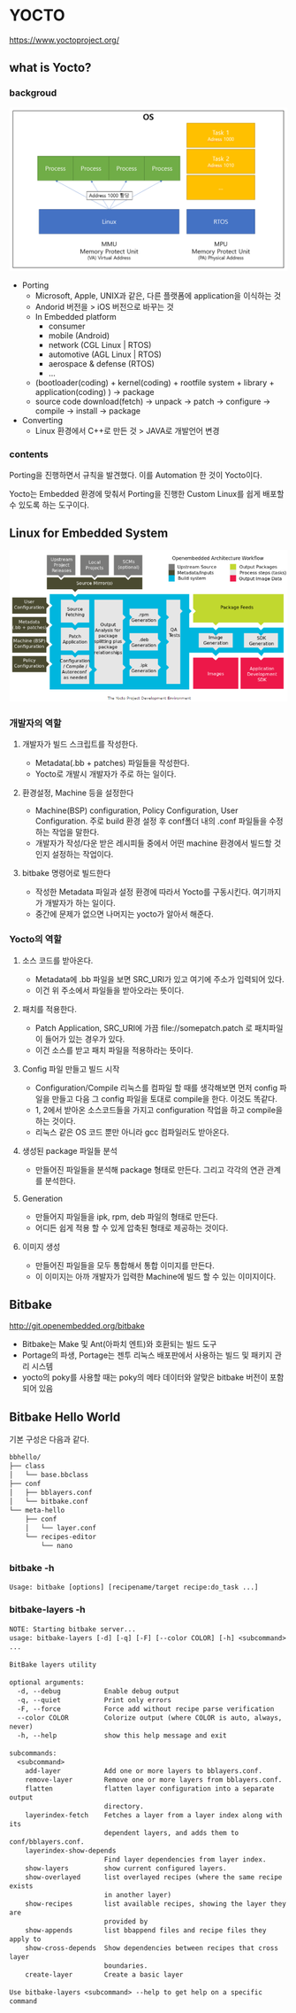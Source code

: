 # YOCTO

https://www.yoctoproject.org/

## what is Yocto?

### backgroud

![Linux-and-RTOS](https://github.com/comicom/microservices/blob/main/yocto/images/01_LinuxandRTOS.png)

* Porting
  * Microsoft, Apple, UNIX과 같은, 다른 플랫폼에 application을 이식하는 것
  * Andorid 버전을 > iOS 버전으로 바꾸는 것
  * In Embedded platform
    * consumer
    * mobile (Android)
    * network (CGL Linux | RTOS)
    * automotive (AGL Linux | RTOS)
    * aerospace & defense (RTOS)
    * ...
  * (bootloader(coding) + kernel(coding) + rootfile system + library + application(coding) ) → package
  * source code download(fetch) → unpack → patch → configure → compile → install → package
* Converting
  * Linux 환경에서 C++로 만든 것 > JAVA로 개발언어 변경

### contents

Porting을 진행하면서 규칙을 발견했다. 이를 Automation 한 것이 Yocto이다.

Yocto는 Embedded 환경에 맞춰서 Porting을 진행한 Custom Linux를 쉽게 배포할 수 있도록 하는 도구이다.

## Linux for Embedded System

![YoctoDevelopmentEnvironment.png](https://github.com/comicom/microservices/blob/main/yocto/images/02_YoctoDevelopmentEnvironment.png)


### 개발자의 역할

1. 개발자가 빌드 스크립트를 작성한다. 
    - Metadata(.bb + patches) 파일들을 작성한다.
    - Yocto로 개발시 개발자가 주로 하는 일이다.

2. 환경설정, Machine 등을 설정한다
    - Machine(BSP) configuration, Policy Configuration, User Configuration. 주로 build 환경 설정 후 conf폴더 내의 .conf 파일들을 수정하는 작업을 말한다.
    - 개발자가 작성/다운 받은 레시피들 중에서 어떤 machine 환경에서 빌드할 것인지 설정하는 작업이다.

3. bitbake 명령어로 빌드한다
    - 작성한 Metadata 파일과 설정 환경에 따라서 Yocto를 구동시킨다. 여기까지가 개발자가 하는 일이다.
    - 중간에 문제가 없으면 나머지는 yocto가 알아서 해준다.

### Yocto의 역할

1. 소스 코드를 받아온다.
    - Metadata에 .bb 파일을 보면 SRC_URI가 있고 여기에 주소가 입력되어 있다.
    - 이건 위 주소에서 파일들을 받아오라는 뜻이다. 

2. 패치를 적용한다. 
    - Patch Application, SRC_URI에 가끔 file://somepatch.patch 로 패치파일이 들어가 있는 경우가 있다.
    - 이건 소스를 받고 패치 파일을 적용하라는 뜻이다. 

3. Config 파일 만들고 빌드 시작
    - Configuration/Compile 리눅스를 컴파일 할 때를 생각해보면 먼저 config 파일을 만들고 다음 그 config 파일을 토대로 compile을 한다. 이것도 똑같다.
    - 1, 2에서 받아온 소스코드들을 가지고 configuration 작업을 하고 compile을 하는 것이다. 
    - 리눅스 같은 OS 코드 뿐만 아니라 gcc 컴파일러도 받아온다.

4. 생성된 package 파일들 분석
    - 만들어진 파일들을 분석해 package 형태로 만든다. 그리고 각각의 연관 관계를 분석한다.

5. Generation
    - 만들어지 파일들을 ipk, rpm, deb 파일의 형태로 만든다.
    - 어디든 쉽게 적용 할 수 있게 압축된 형태로 제공하는 것이다.

6. 이미지 생성
    - 만들어진 파일들을 모두 통합해서 통합 이미지를 만든다.
    - 이 이미지는 아까 개발자가 입력한 Machine에 빌드 할 수 있는 이미지이다.

## Bitbake

http://git.openembedded.org/bitbake

* Bitbake는 Make 및 Ant(아파치 엔트)와 호환되는 빌드 도구
* Portage의 파생, Portage는 젠투 리눅스 배포판에서 사용하는 빌드 및 패키지 관리 시스템
* yocto의 poky를 사용할 때는 poky의 메타 데이터와 알맞은 bitbake 버전이 포함되어 있음

## Bitbake Hello World

기본 구성은 다음과 같다.

```
bbhello/
├── class
│   └── base.bbclass
├── conf
│   ├── bblayers.conf
│   └── bitbake.conf
└── meta-hello
    ├── conf
    │   └── layer.conf
    └── recipes-editor
        └── nano
```


### bitbake -h
```
Usage: bitbake [options] [recipename/target recipe:do_task ...]
```

### bitbake-layers -h
```
NOTE: Starting bitbake server...
usage: bitbake-layers [-d] [-q] [-F] [--color COLOR] [-h] <subcommand> ...

BitBake layers utility

optional arguments:
  -d, --debug           Enable debug output
  -q, --quiet           Print only errors
  -F, --force           Force add without recipe parse verification
  --color COLOR         Colorize output (where COLOR is auto, always, never)
  -h, --help            show this help message and exit

subcommands:
  <subcommand>
    add-layer           Add one or more layers to bblayers.conf.
    remove-layer        Remove one or more layers from bblayers.conf.
    flatten             flatten layer configuration into a separate output
                        directory.
    layerindex-fetch    Fetches a layer from a layer index along with its
                        dependent layers, and adds them to conf/bblayers.conf.
    layerindex-show-depends
                        Find layer dependencies from layer index.
    show-layers         show current configured layers.
    show-overlayed      list overlayed recipes (where the same recipe exists
                        in another layer)
    show-recipes        list available recipes, showing the layer they are
                        provided by
    show-appends        list bbappend files and recipe files they apply to
    show-cross-depends  Show dependencies between recipes that cross layer
                        boundaries.
    create-layer        Create a basic layer

Use bitbake-layers <subcommand> --help to get help on a specific command
```



